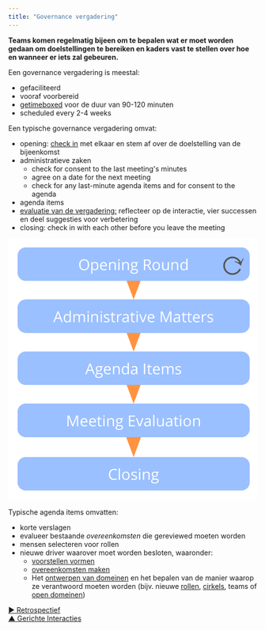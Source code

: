 ```yaml
---
title: "Governance vergadering"
---
```



**Teams komen regelmatig bijeen om te bepalen wat er moet worden gedaan om doelstellingen te bereiken en kaders vast te stellen over hoe en wanneer er iets zal gebeuren.**

Een governance vergadering is meestal:

- gefaciliteerd 
- vooraf voorbereid 
- [getimeboxed](timebox-activities.html) voor de duur van 90-120 minuten
- scheduled every 2-4 weeks

Een typische governance vergadering omvat:

- opening: [check in](check-in.html) met elkaar en stem af over de doelstelling van de bijeenkomst
- administratieve zaken 
    - check for consent to the last meeting's minutes
    - agree on a date for the next meeting
    - check for any last-minute agenda items and for consent to the agenda
- agenda items 
- [evaluatie van de vergadering:](evaluate-meetings.html) reflecteer op de interactie, vier successen en deel suggesties voor verbetering
- closing: check in with each other before you leave the meeting

![Fases van een governance vergadering](img/meetings/governance-meeting.png)

Typische agenda items omvatten:

- korte verslagen 
- evalueer bestaande <dfn data-info="Overeenkomst: Een overeengekomen richtlijn, proces, beleid of protocol dat is ontworpen om de stroom van waarde zo goed mogelijk te geleiden.">overeenkomsten</dfn> die gereviewed moeten worden
- mensen selecteren voor rollen 
- nieuwe driver waarover moet worden besloten, waaronder: 
    - [voorstellen vormen](co-create-proposals.html)
    - [overeenkomsten maken](consent-decision-making.html)
    - Het [ontwerpen van domeinen](clarify-domains.html) en het bepalen van de manier waarop ze verantwoord moeten worden (bijv. nieuwe [rollen](role.html), [cirkels](circle.html), teams of [open domeinen](open-domain.html))

[&#9654; Retrospectief](retrospective.html)<br/>[&#9650; Gerichte Interacties](focused-interactions.html)

